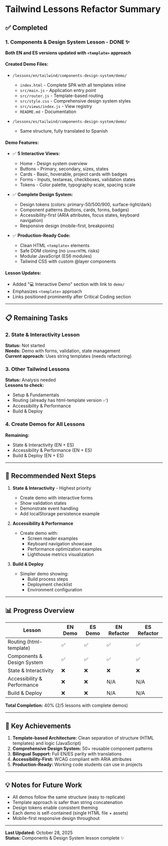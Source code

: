 # Tailwind Lessons Refactor Summary

## ✅ Completed

### 1. Components & Design System Lesson - **DONE** ✨

**Both EN and ES versions updated with `<template>` approach**

#### Created Demo Files:

- `/lessons/en/tailwind/components-design-system/demo/`

  - `index.html` - Complete SPA with all templates inline
  - `src/main.js` - Application entry point
  - `src/router.js` - Template-based routing
  - `src/style.css` - Comprehensive design system styles
  - `src/views/index.js` - View registry
  - `README.md` - Documentation

- `/lessons/es/tailwind/components-design-system/demo/`
  - Same structure, fully translated to Spanish

#### Demo Features:

- ✅ **5 Interactive Views:**

  - Home - Design system overview
  - Buttons - Primary, secondary, sizes, states
  - Cards - Basic, hoverable, project cards with badges
  - Forms - Inputs, textareas, checkboxes, validation states
  - Tokens - Color palette, typography scale, spacing scale

- ✅ **Complete Design System:**

  - Design tokens (colors: primary-50/500/900, surface-light/dark)
  - Component patterns (buttons, cards, forms, badges)
  - Accessibility-first (ARIA attributes, focus states, keyboard navigation)
  - Responsive design (mobile-first, breakpoints)

- ✅ **Production-Ready Code:**
  - Clean HTML `<template>` elements
  - Safe DOM cloning (no `innerHTML` risks)
  - Modular JavaScript (ES6 modules)
  - Tailwind CSS with custom @layer components

#### Lesson Updates:

- Added "💻 Interactive Demo" section with link to `demo/`
- Emphasizes `<template>` approach
- Links positioned prominently after Critical Coding section

---

## 📋 Remaining Tasks

### 2. State & Interactivity Lesson

**Status:** Not started  
**Needs:** Demo with forms, validation, state management  
**Current approach:** Uses string templates (needs refactoring)

### 3. Other Tailwind Lessons

**Status:** Analysis needed  
**Lessons to check:**

- Setup & Fundamentals
- Routing (already has html-template version ✅)
- Accessibility & Performance
- Build & Deploy

### 4. Create Demos for All Lessons

**Remaining:**

- State & Interactivity (EN + ES)
- Accessibility & Performance (EN + ES)
- Build & Deploy (EN + ES)

---

## 🎯 Recommended Next Steps

1. **State & Interactivity** - Highest priority

   - Create demo with interactive forms
   - Show validation states
   - Demonstrate event handling
   - Add localStorage persistence example

2. **Accessibility & Performance**

   - Create demo with:
     - Screen reader examples
     - Keyboard navigation showcase
     - Performance optimization examples
     - Lighthouse metrics visualization

3. **Build & Deploy**
   - Simpler demo showing:
     - Build process steps
     - Deployment checklist
     - Environment configuration

---

## 📊 Progress Overview

| Lesson                      | EN Demo | ES Demo | EN Refactor | ES Refactor |
| --------------------------- | ------- | ------- | ----------- | ----------- |
| Routing (html-template)     | ✅      | ✅      | ✅          | ✅          |
| Components & Design System  | ✅      | ✅      | ✅          | ✅          |
| State & Interactivity       | ❌      | ❌      | ❌          | ❌          |
| Accessibility & Performance | ❌      | ❌      | N/A         | N/A         |
| Build & Deploy              | ❌      | ❌      | N/A         | N/A         |

**Total Completion:** 40% (2/5 lessons with complete demos)

---

## 🚀 Key Achievements

1. **Template-based Architecture:** Clean separation of structure (HTML templates) and logic (JavaScript)
2. **Comprehensive Design System:** 50+ reusable component patterns
3. **Bilingual Support:** Full EN/ES parity with translations
4. **Accessibility-First:** WCAG compliant with ARIA attributes
5. **Production-Ready:** Working code students can use in projects

---

## 💡 Notes for Future Work

- All demos follow the same structure (easy to replicate)
- Template approach is safer than string concatenation
- Design tokens enable consistent theming
- Each demo is self-contained (single HTML file + assets)
- Mobile-first responsive design throughout

---

**Last Updated:** October 28, 2025  
**Status:** Components & Design System lesson complete ✨

